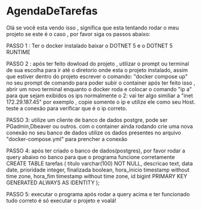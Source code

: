 # AgendaDeTarefas
Olá se você esta vendo isso , significa que esta tentando rodar o meu projeto 
se este é o caso , por favor siga os passos abaixo:

PASSO 1 :
Ter o docker instalado 
baixar o DOTNET 5 
e o DOTNET 5 RUNTIME

PASSO 2 :
após ter feito dowload do projeto , utilizar o prompt ou terminal de sua escolha  para ir até o diretorio onde esta o projeto instalado,
assim que estiver dentro do projeto escrever o comando:
"docker compose up"   no seu prompt de comando para poder subir o container
após ter feito isso , abrir um novo terminal enquanto o docker roda e colocar o comando "ip a" para que sejam exibidos os ips
normalmente o 2: vai ter algo similiar a  "inet 172.29.187.45" por exemplo , copie somente o ip e utilize ele como seu Host.
teste a conexão para verificar que é o ip correto.


PASSO 3:
utilize um  cliente de banco de dados postgre, pode ser PGadmin,Dbeaver ou outros.
com o container ainda rodando crie uma nova conexão no seu banco de dados utilize os dados presentes no arquivo "docker-compose.yml" para prencher a conexão


PASSO 4:
após ter criado o banco de dados(postgres), por favor rodar a query abaixo no banco para que o programa funcione corretamente
CREATE TABLE tarefas (
    titulo      varchar(100) NOT NULL,
    descricao   text,
    data        date,
    prioridade  integer,
    finalizada  boolean,
    hora_inicio timestamp without time zone,
    hora_fim    timestamp without time zone,
    id          bigint PRIMARY KEY GENERATED ALWAYS AS IDENTITY
);

PASSO 5: executar o programa
após rodar a query acima e ter funcionado tudo correto é só executar  o projeto e voalá!
